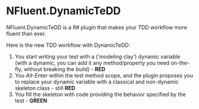 NFluent.DynamicTeDD
===================

NFluent.DynamicTeDD is a R# plugin that makes your TDD workflow more fluent than ever.

Here is the new TDD workflow with DynamicTeDD:

1. You start writing your test with a ('modeling clay') dynamic variable (with a dynamic, you can add it any method/property you need on-the-fly, without breaking the build) - __RED__
2. You *Alt-Enter* within the test method scope, and the plugin proposes you to replace your dynamic variable with a classical and non-dynamic skeleton class - still __RED__
3. You fill the skeleton with code providing the behavior specified by the test - __GREEN__

